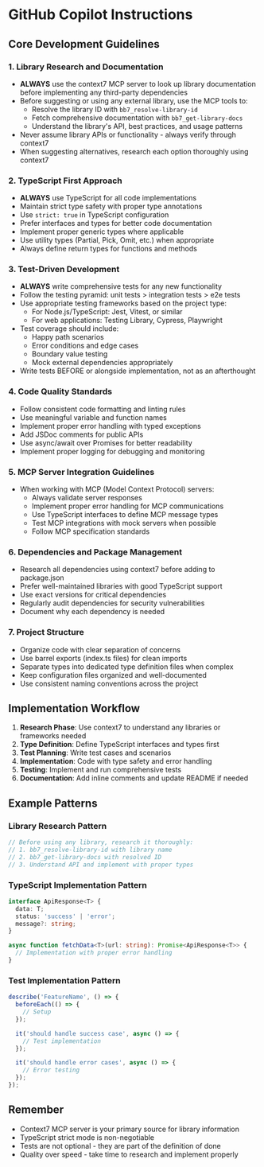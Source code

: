 # GitHub Copilot Instructions

## Core Development Guidelines

### 1. Library Research and Documentation
- **ALWAYS** use the context7 MCP server to look up library documentation before implementing any third-party dependencies
- Before suggesting or using any external library, use the MCP tools to:
  - Resolve the library ID with `bb7_resolve-library-id`
  - Fetch comprehensive documentation with `bb7_get-library-docs`
  - Understand the library's API, best practices, and usage patterns
- Never assume library APIs or functionality - always verify through context7
- When suggesting alternatives, research each option thoroughly using context7

### 2. TypeScript First Approach
- **ALWAYS** use TypeScript for all code implementations
- Maintain strict type safety with proper type annotations
- Use `strict: true` in TypeScript configuration
- Prefer interfaces and types for better code documentation
- Implement proper generic types where applicable
- Use utility types (Partial, Pick, Omit, etc.) when appropriate
- Always define return types for functions and methods

### 3. Test-Driven Development
- **ALWAYS** write comprehensive tests for any new functionality
- Follow the testing pyramid: unit tests > integration tests > e2e tests
- Use appropriate testing frameworks based on the project type:
  - For Node.js/TypeScript: Jest, Vitest, or similar
  - For web applications: Testing Library, Cypress, Playwright
- Test coverage should include:
  - Happy path scenarios
  - Error conditions and edge cases
  - Boundary value testing
  - Mock external dependencies appropriately
- Write tests BEFORE or alongside implementation, not as an afterthought

### 4. Code Quality Standards
- Follow consistent code formatting and linting rules
- Use meaningful variable and function names
- Implement proper error handling with typed exceptions
- Add JSDoc comments for public APIs
- Use async/await over Promises for better readability
- Implement proper logging for debugging and monitoring

### 5. MCP Server Integration Guidelines
- When working with MCP (Model Context Protocol) servers:
  - Always validate server responses
  - Implement proper error handling for MCP communications
  - Use TypeScript interfaces to define MCP message types
  - Test MCP integrations with mock servers when possible
  - Follow MCP specification standards

### 6. Dependencies and Package Management
- Research all dependencies using context7 before adding to package.json
- Prefer well-maintained libraries with good TypeScript support
- Use exact versions for critical dependencies
- Regularly audit dependencies for security vulnerabilities
- Document why each dependency is needed

### 7. Project Structure
- Organize code with clear separation of concerns
- Use barrel exports (index.ts files) for clean imports
- Separate types into dedicated type definition files when complex
- Keep configuration files organized and well-documented
- Use consistent naming conventions across the project

## Implementation Workflow

1. **Research Phase**: Use context7 to understand any libraries or frameworks needed
2. **Type Definition**: Define TypeScript interfaces and types first
3. **Test Planning**: Write test cases and scenarios
4. **Implementation**: Code with type safety and error handling
5. **Testing**: Implement and run comprehensive tests
6. **Documentation**: Add inline comments and update README if needed

## Example Patterns

### Library Research Pattern
```typescript
// Before using any library, research it thoroughly:
// 1. bb7_resolve-library-id with library name
// 2. bb7_get-library-docs with resolved ID
// 3. Understand API and implement with proper types
```

### TypeScript Implementation Pattern
```typescript
interface ApiResponse<T> {
  data: T;
  status: 'success' | 'error';
  message?: string;
}

async function fetchData<T>(url: string): Promise<ApiResponse<T>> {
  // Implementation with proper error handling
}
```

### Test Implementation Pattern
```typescript
describe('FeatureName', () => {
  beforeEach(() => {
    // Setup
  });

  it('should handle success case', async () => {
    // Test implementation
  });

  it('should handle error cases', async () => {
    // Error testing
  });
});
```

## Remember
- Context7 MCP server is your primary source for library information
- TypeScript strict mode is non-negotiable
- Tests are not optional - they are part of the definition of done
- Quality over speed - take time to research and implement properly
